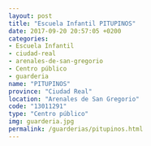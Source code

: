 ```yaml
---
layout: post
title: "Escuela Infantil PITUPINOS"
date: 2017-09-20 20:57:05 +0200
categories:
- Escuela Infantil
- ciudad-real
- arenales-de-san-gregorio
- Centro público
- guarderia
name: "PITUPINOS"
province: "Ciudad Real"
location: "Arenales de San Gregorio"
code: "13011291"
type: "Centro público"
img: guarderia.jpg
permalink: /guarderias/pitupinos.html
---
```

